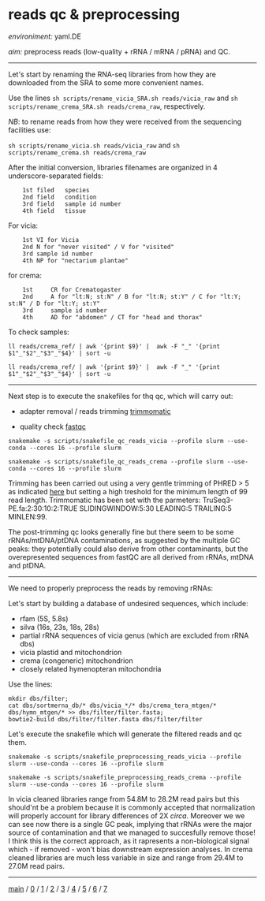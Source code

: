 # reads qc & preprocessing


*environiment:* yaml.DE


*aim:* preprocess reads (low-quality + rRNA / mRNA / pRNA) and QC.


---


Let's start by renaming the RNA-seq libraries from how they are downloaded from the SRA to some more convenient names.


Use the lines ```sh scripts/rename_vicia_SRA.sh reads/vicia_raw``` and ```sh scripts/rename_crema_SRA.sh reads/crema_raw```, respectively.


*NB*: to rename reads from how they were received from the sequencing facilities use:


```sh scripts/rename_vicia.sh reads/vicia_raw``` and ```sh scripts/rename_crema.sh reads/crema_raw```


After the initial conversion, libraries filenames are organized in 4 underscore-separated fields:

        1st filed	species
        2nd field	condition
        3rd field	sample id number
        4th field	tissue


For vicia:

        1st	VI for Vicia
        2nd	N for "never visited" / V for "visited"
        3rd	sample id number
        4th	NP for "nectarium plantae"


for crema:

        1st     CR for Crematogaster
        2nd     A for "lt:N; st:N" / B for "lt:N; st:Y" / C for "lt:Y; st:N" / D for "lt:Y; st:Y"
        3rd     sample id number
        4th     AD for "abdomen" / CT for "head and thorax"


To check samples:


```ll reads/crema_ref/ | awk '{print $9}' |  awk -F "_" '{print $1"_"$2"_"$3"_"$4}' | sort -u ```


```ll reads/crema_ref/ | awk '{print $9}' |  awk -F "_" '{print $1"_"$2"_"$3"_"$4}' | sort -u ```


---


Next step is to execute the snakefiles for thq qc, which will carry out:


- adapter removal / reads trimming [trimmomatic](http://www.usadellab.org/cms/?page=trimmomatic)


- quality check [fastqc](https://www.bioinformatics.babraham.ac.uk/projects/fastqc/)


```snakemake -s scripts/snakefile_qc_reads_vicia --profile slurm --use-conda --cores 16 --profile slurm```


```snakemake -s scripts/snakefile_qc_reads_crema --profile slurm --use-conda --cores 16 --profile slurm```


Trimming has been carried out using a very gentle trimming of PHRED > 5 as indicated [here](https://doi.org/10.3389/fgene.2014.00013) but
setting a high treshold for the minimum length of 99 read length. Trimmomatic has been set with the parmeters:
TruSeq3-PE.fa:2:30:10:2:TRUE SLIDINGWINDOW:5:30 LEADING:5 TRAILING:5 MINLEN:99.

The post-trimming qc looks generally fine but there seem to be some rRNAs/mtDNA/ptDNA contaminations, as suggested by the multiple GC peaks:
they potentially could also derive from other contaminants, but the overepresented sequences from fastQC are all derived from rRNAs, mtDNA and ptDNA.


---


We need to properly preprocess the reads by removing rRNAs:


Let's start by building a database of undesired sequences, which include:


- rfam (5S, 5.8s)
- silva (16s, 23s, 18s, 28s)
- partial rRNA sequences of vicia genus (which are excluded from rRNA dbs)
- vicia plastid and mitochondrion
- crema (congeneric) mitochondrion
- closely related hymenopteran mitochondria


Use the lines:


``` 
mkdir dbs/filter;
cat dbs/sortmerna_db/* dbs/vicia_*/* dbs/crema_tera_mtgen/* dbs/hymn_mtgen/* >> dbs/filter/filter.fasta; 
bowtie2-build dbs/filter/filter.fasta dbs/filter/filter
```


Let's execute the snakefile which will generate the filtered reads and qc them. 


```
snakemake -s scripts/snakefile_preprocessing_reads_vicia --profile slurm --use-conda --cores 16 --profile slurm
```


```
snakemake -s scripts/snakefile_preprocessing_reads_crema --profile slurm --use-conda --cores 16 --profile slurm
```


In vicia cleaned libraries range from 54.8M to 28.2M read pairs but this should'nt be a problem because it is commonly accepted that normalization will
properly account for library differences of 2X _circa_.
Moreover we we can see now there is a single GC peak, implying that rRNAs were the major source of contamination and that we managed to succesfully remove those!
I think this is the correct approach, as it rapresents a non-biological signal which - if removed - won't bias downstream expression analyses.
In crema cleaned libraries are much less variable in size and range from 29.4M to 27.0M read pairs. 


---


[main](https://github.com/for-giobbe/PAINT) /
[0](https://github.com/for-giobbe/PAINT/blob/main/markdowns/part_0.md) / 
[1](https://github.com/for-giobbe/PAINT/blob/main/markdowns/part_1.md) / 
[2](https://github.com/for-giobbe/PAINT/blob/main/markdowns/part_2.md) / 
[3](https://github.com/for-giobbe/PAINT/blob/main/markdowns/part_3.md) / 
[4](https://github.com/for-giobbe/PAINT/blob/main/markdowns/part_4.md) / 
[5](https://github.com/for-giobbe/PAINT/blob/main/markdowns/part_5.md) / 
[6](https://github.com/for-giobbe/PAINT/blob/main/markdowns/part_6.md) /
[7](https://github.com/for-giobbe/PAINT/blob/main/markdowns/part_7.md)
